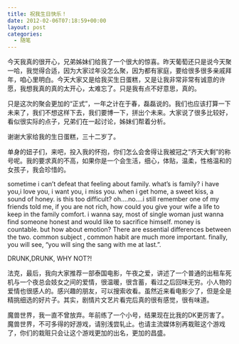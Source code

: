 ```yaml
---
title: 祝我生日快乐！
date: 2012-02-06T07:18:59+00:00
layout: post
categories:
  - 随笔
---
```


今天我真的很开心，兄弟姊妹们给我了一个很大的惊喜。昨天葡萄还只是说今天聚一哈，我觉得合适，因为大家过年没怎么聚，因为都有家庭，要给很多很多亲戚拜年，咱心里明白。今天大家又是给我买生日蛋糕，又是让我非常非常有诚意的许愿，我想我真的真的太开心，太难忘了。只是我有点不好意思，真的。

只是这次的聚会更加的“正式”，一年之计在于春，磊磊说的。我们也应该打算一下未来了，我们不想这样下去，我们要博一下，拼出个未来。大家说了很多比较好，看似很实际的点子，兄弟们在一起讨论，姊妹们帮着分析。

谢谢大家给我的生日蛋糕，三十二岁了。

单身的妞子们，来吧，投入我的怀抱，你们怎么会舍得让我被冠之“齐天大剩”的称号呢。我的要求真的不高，如果你是一个会生活，细心，体贴，温柔，性格温和的女孩子，我会珍惜的。
<!--more-->
sometime i can’t defeat that feeling about family. what’s is family? i have you,i love you, i want you, i miss you. when i get home, a sweet kiss, a sound of honey. is this too difficult? oh….no….i still remember one of my friends told me, if you are not rich, how could you give your wife a life to keep in the family comfort. i wanna say, most of single woman just wanna find someone honest and would like to sacrifice himself. money is countable. but how about emotion? There are essential differences between the two. common subject , common habit are much more important. finally, you will see, “you will sing the sang with me at last.”.

DRUNK,DRUNK, WHY NOT?!

法克，最后，我向大家推荐一部泰国电影，午夜之爱，讲述了一个普通的出租车死机与一个夜总会妓女之间的爱情，很温暖，很含蓄，看过之后回味无穷。小人物的爱情也很感人的。感兴趣的朋友，可以搜索收看。虽然近来看电影少了，但是全是精挑细选的好片子。其实，剧情片文艺片看完后真的很有感觉，很有味道。

魔兽世界，我一直不曾放弃。年前练了一个小号，结果现在比我的DK更厉害了。魔兽世界，不可多得的好游戏，请别浅尝轧止。也请主流媒体别再栽赃这个游戏了，你们的栽赃只会让这个游戏更加的出名，更加的昌盛。
